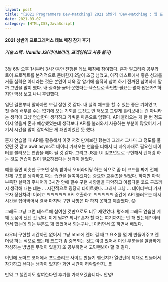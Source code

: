 ```yaml
---
layout: post
title: "[2021 Programmers Dev-Matching] 2021 상반기 'Dev-Matching : 웹 프론트엔드 개발자' 참가 후기"
date: 2021-03-07
category: [HTML,CSS,JavaScript]
---
```


<h4>2021 상반기 프로그래머스 데브 매칭 참가 후기</h4>

<h6><b>기술 스택 : Vanilla JS(라이브러리, 프레임워크 사용 불가)</b></h6>

3월 6일 오후 1시부터 3시간동안 진행된 데브 매칭에 참여했다. 혼자 알고리즘 공부와 토이 프로젝트를 본격적으로 준비한지 2달이 조금 넘었고, 아직 테스트에서 좋은 성과를 거둘 실력은 아니라는 것은
본인이 더욱 잘 알기에 솔직히 참여 하기 전까진 참여하지 말까 고민을 많이 했다. <s>내 실력을 굳이 못했다는 텍스트로 확인할 필요는 없지 않은가?</s> 하지만 막상 보고 나니 후련했다.

일단 결론부터 말하자면 보길 잘한 것 같다. 내 실력 체크를 할 수 있는 좋은 기회였고, 첫 술에 배부를 수는 없기에 오는 기회를 도전도 안 해보고 그렇게 흘려보내는 건 아니라는 생각에 그냥 연습한다
생각하고 가벼운 마음으로 임했다. API 불러오는 게 한 번 정도이지 않을까 혼자 예상했었는데 생각보다 API를 불러와서 사용하는 부분이 많았어서 거기서 시간을 많이 잡아먹은 게 패인이었던 듯 했다.

혼자 연습할 때 API를 활용해서 이것 저것 만져보긴 했는데 그래서 그나마 그 정도를 풀었던 것 같고 awit async로 데이터 가져오는 연습을 더해서 더 자유자재로 필요한 데이터를 불러오는 연습을 해야 될 것 같다.
그리고 JS를 UI 컴포넌트로 구현해서 렌더링 하는 것도 연습이 많이 필요하겠다는 생각이 들었다. 

예를 들면 비슷한 구조면 상속 받아서 오버라이딩 하는 식으로 좀 더 코드를 짜기 전에 전체 구조를 생각하고 짜는 습관을 들여야겠다는 중요한 교훈(!)을 얻었다. 하지만 아직 부족한 실력의 주니어가 3시간 안에 
필수 구현 사항들을 파악하고 아름다운 코드 구조까지 생각해 내는 데는 ... 시간적으로 굉장히 타이트했다. 그래서 그냥 ... 데이터부터 가져오자 정신차려! 이러고 ㅋㅋㅋㅋㅋ API 호출하고 ㅋㅋㅋㅋㅋ 
중간에 API 불러오는 데서 시간을 잡아먹어서 결국 마지막 구현 사항은 다 하지 못하고 제출했다. 😞

그래도 그냥 그런 테스트에 참여한 것만으로도 너무 재밌었다. 평소에 그래도 연습한 게 꽤 도움이 됐던 것 같다. 이게 될까? 되나? 혼자 할 때는 여기까지는 안 해 봤는데? 이러면서 했는데 되는 부분도 꽤 있었어서
되는구나..! 이러면서 또 하면서 배웠다. 

라우터 구현할 시간까진 없어서 그냥 html에 렌더 걸 태그 요소를 몇 개 만들어주고 렌더링 하는 식으로 했는데 코드가 좀 중복되는 것도 여럿 있어서 이런 부분들을 깔끔하게 작성하는 방법은 무엇이 있을지 
또 공부하면서 고민핸봐야 할 것 같다.

이번에 노마드 코더에서 포트폴리오 사이트 만들기 챌린지가 열렸던데 제대로 만들어서 참가하고 싶다는 생각이 있지만 과연 시간이 허락할런지...!!! 

만약 그 챌린지도 참여한다면 후기를 가져오겠습니다~ 안녕! 
